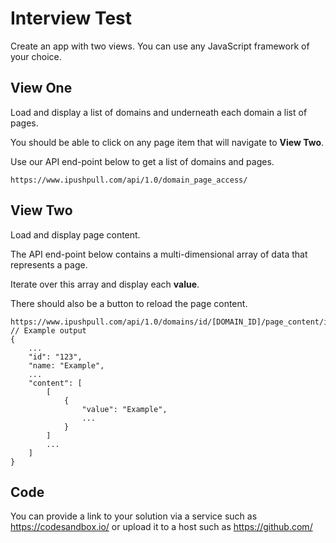 # Interview Test

Create an app with two views. You can use any JavaScript framework of your choice.

## View One

Load and display a list of domains and underneath each domain a list of pages.

You should be able to click on any page item that will navigate to **View Two**.

Use our API end-point below to get a list of domains and pages.

```
https://www.ipushpull.com/api/1.0/domain_page_access/
```

## View Two

Load and display page content. 

The API end-point below contains a multi-dimensional array of data that represents a page.

Iterate over this array and display each **value**.

There should also be a button to reload the page content.

```
https://www.ipushpull.com/api/1.0/domains/id/[DOMAIN_ID]/page_content/id/[PAGE_ID/
// Example output
{
    ...
    "id": "123",
    "name: "Example",
    ...
    "content": [
        [
            {
                "value": "Example",
                ...
            }
        ]
        ...
    ]
}

```

## Code

You can provide a link to your solution via a service such as https://codesandbox.io/ or upload it to a host such as https://github.com/
